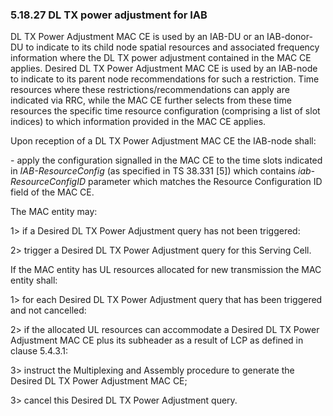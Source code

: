 ### 5.18.27 DL TX power adjustment for IAB

DL TX Power Adjustment MAC CE is used by an IAB-DU or an IAB-donor-DU to
indicate to its child node spatial resources and associated frequency
information where the DL TX power adjustment contained in the MAC CE
applies. Desired DL TX Power Adjustment MAC CE is used by an IAB-node to
indicate to its parent node recommendations for such a restriction. Time
resources where these restrictions/recommendations can apply are
indicated via RRC, while the MAC CE further selects from these time
resources the specific time resource configuration (comprising a list of
slot indices) to which information provided in the MAC CE applies.

Upon reception of a DL TX Power Adjustment MAC CE the IAB-node shall:

\- apply the configuration signalled in the MAC CE to the time slots
indicated in *IAB-ResourceConfig* (as specified in TS 38.331 \[5\])
which contains *iab-ResourceConfigID* parameter which matches the
Resource Configuration ID field of the MAC CE.

The MAC entity may:

1\> if a Desired DL TX Power Adjustment query has not been triggered:

2\> trigger a Desired DL TX Power Adjustment query for this Serving
Cell.

If the MAC entity has UL resources allocated for new transmission the
MAC entity shall:

1\> for each Desired DL TX Power Adjustment query that has been
triggered and not cancelled:

2\> if the allocated UL resources can accommodate a Desired DL TX Power
Adjustment MAC CE plus its subheader as a result of LCP as defined in
clause 5.4.3.1:

3\> instruct the Multiplexing and Assembly procedure to generate the
Desired DL TX Power Adjustment MAC CE;

3\> cancel this Desired DL TX Power Adjustment query.